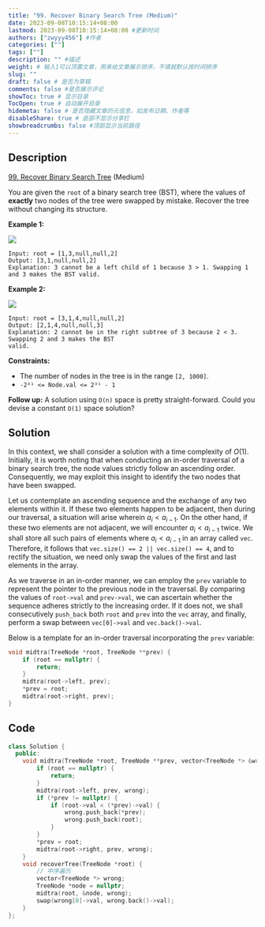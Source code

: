 ```yaml
---
title: "99. Recover Binary Search Tree (Medium)"
date: 2023-09-08T10:15:14+08:00
lastmod: 2023-09-08T10:15:14+08:00 #更新时间
authors: ["zwyyy456"] #作者
categories: [""]
tags: [""]
description: "" #描述
weight: # 输入1可以顶置文章，用来给文章展示排序，不填就默认按时间排序
slug: ""
draft: false # 是否为草稿
comments: false #是否展示评论
showToc: true # 显示目录
TocOpen: true # 自动展开目录
hidemeta: false # 是否隐藏文章的元信息，如发布日期、作者等
disableShare: true # 底部不显示分享栏
showbreadcrumbs: false #顶部显示当前路径
---
```

## Description

[99. Recover Binary Search Tree][link] (Medium)

[link]: https://leetcode.com/problems/recover-binary-search-tree/

You are given the `root` of a binary search tree (BST), where the values of **exactly** two nodes of
the tree were swapped by mistake. Recover the tree without changing its structure.

**Example 1:**

![](https://pic-upyun.zwyyy456.tech/smms/2023-12-26-065408.jpg)

```
Input: root = [1,3,null,null,2]
Output: [3,1,null,null,2]
Explanation: 3 cannot be a left child of 1 because 3 > 1. Swapping 1 and 3 makes the BST valid.
```

**Example 2:**

![](https://pic-upyun.zwyyy456.tech/smms/2023-12-26-065409.jpg)

```
Input: root = [3,1,4,null,null,2]
Output: [2,1,4,null,null,3]
Explanation: 2 cannot be in the right subtree of 3 because 2 < 3. Swapping 2 and 3 makes the BST
valid.
```

**Constraints:**

- The number of nodes in the tree is in the range `[2, 1000]`.
- `-2³¹ <= Node.val <= 2³¹ - 1`

**Follow up:** A solution using `O(n)` space is pretty straight-forward. Could you devise a constant
`O(1)` space solution?

## Solution

In this context, we shall consider a solution with a time complexity of $O(1)$. Initially, it is worth noting that when conducting an in-order traversal of a binary search tree, the node values strictly follow an ascending order. Consequently, we may exploit this insight to identify the two nodes that have been swapped.

Let us contemplate an ascending sequence and the exchange of any two elements within it. If these two elements happen to be adjacent, then during our traversal, a situation will arise wherein $a_{i} < a_{i - 1}$. On the other hand, if these two elements are not adjacent, we will encounter $a_{i} < a_{i - 1}$ twice. We shall store all such pairs of elements where $a_{i} < a_{i - 1}$ in an array called `vec`. Therefore, it follows that `vec.size() == 2 || vec.size() == 4`, and to rectify the situation, we need only swap the values of the first and last elements in the array.

As we traverse in an in-order manner, we can employ the `prev` variable to represent the pointer to the previous node in the traversal. By comparing the values of `root->val` and `prev->val`, we can ascertain whether the sequence adheres strictly to the increasing order. If it does not, we shall consecutively `push_back` both `root` and `prev` into the `vec` array, and finally, perform a swap between `vec[0]->val` and `vec.back()->val`.

Below is a template for an in-order traversal incorporating the `prev` variable:

```cpp
void midtra(TreeNode *root, TreeNode **prev) {
    if (root == nullptr) {
        return;
    }
    midtra(root->left, prev);
    *prev = root;
    midtra(root->right, prev);
}
```

## Code

```cpp
class Solution {
  public:
    void midtra(TreeNode *root, TreeNode **prev, vector<TreeNode *> &wrong) {
        if (root == nullptr) {
            return;
        }
        midtra(root->left, prev, wrong);
        if (*prev != nullptr) {
            if (root->val < (*prev)->val) {
                wrong.push_back(*prev);
                wrong.push_back(root);
            }
        }
        *prev = root;
        midtra(root->right, prev, wrong);
    }
    void recoverTree(TreeNode *root) {
        // 中序遍历
        vector<TreeNode *> wrong;
        TreeNode *node = nullptr;
        midtra(root, &node, wrong);
        swap(wrong[0]->val, wrong.back()->val);
    }
};
```